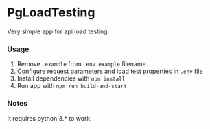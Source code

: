 # PgLoadTesting
Very simple app for api load testing

### Usage 

1. Remove `.example` from `.env.example` filename. 
2. Configure request parameters and load test properties in `.env` file
3. Install dependencies with `npm install`
4. Run app with `npm run build-and-start`

### Notes

It requires python 3.* to work.